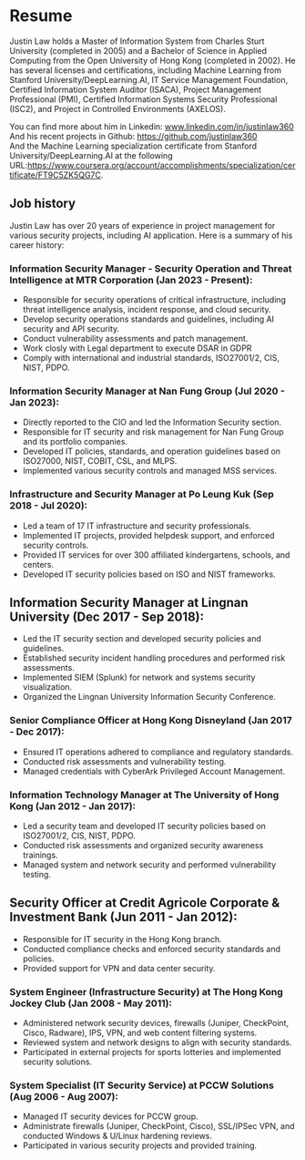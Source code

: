# Resume

Justin Law holds a Master of Information System from Charles Sturt University (completed in 2005) and a Bachelor of Science in Applied Computing from the Open University of Hong Kong (completed in 2002). He has several licenses and certifications, including Machine Learning from Stanford University/DeepLearning.AI, IT Service Management Foundation, Certified Information System Auditor (ISACA), Project Management Professional (PMI), Certified Information Systems Security Professional (ISC2), and Project in Controlled Environments (AXELOS).

You can find more about him in Linkedin: www.linkedin.com/in/justinlaw360 <br>
And his recent projects in Github: https://github.com/justinlaw360 <br>
And the Machine Learning specialization certificate from Stanford University/DeepLearning.AI at the following URL:https://www.coursera.org/account/accomplishments/specialization/certificate/FT9C5ZK5QG7C.

## Job history
Justin Law has over 20 years of experience in project management for various security projects, including AI application. Here is a summary of his career history:

### Information Security Manager - Security Operation and Threat Intelligence at MTR Corporation (Jan 2023 - Present):
* Responsible for security operations of critical infrastructure, including threat intelligence analysis, incident response, and cloud security.
* Develop security operations standards and guidelines, including AI security and API security.
* Conduct vulnerability assessments and patch management.
* Work closly with Legal department to execute DSAR in GDPR
* Comply with international and industrial standards, ISO27001/2, CIS, NIST, PDPO.
### Information Security Manager at Nan Fung Group (Jul 2020 - Jan 2023):
* Directly reported to the CIO and led the Information Security section.
* Responsible for IT security and risk management for Nan Fung Group and its portfolio companies.
* Developed IT policies, standards, and operation guidelines based on ISO27000, NIST, COBIT, CSL, and MLPS.
* Implemented various security controls and managed MSS services.
### Infrastructure and Security Manager at Po Leung Kuk (Sep 2018 - Jul 2020):
* Led a team of 17 IT infrastructure and security professionals.
* Implemented IT projects, provided helpdesk support, and enforced security controls.
* Provided IT services for over 300 affiliated kindergartens, schools, and centers.
* Developed IT security policies based on ISO and NIST frameworks.
## Information Security Manager at Lingnan University (Dec 2017 - Sep 2018):
* Led the IT security section and developed security policies and guidelines.
* Established security incident handling procedures and performed risk assessments.
* Implemented SIEM (Splunk) for network and systems security visualization.
* Organized the Lingnan University Information Security Conference.
### Senior Compliance Officer at Hong Kong Disneyland (Jan 2017 - Dec 2017):
* Ensured IT operations adhered to compliance and regulatory standards.
* Conducted risk assessments and vulnerability testing.
* Managed credentials with CyberArk Privileged Account Management.
### Information Technology Manager at The University of Hong Kong (Jan 2012 - Jan 2017):
* Led a security team and developed IT security policies based on ISO27001/2, CIS, NIST, PDPO.
* Conducted risk assessments and organized security awareness trainings.
* Managed system and network security and performed vulnerability testing.
## Security Officer at Credit Agricole Corporate & Investment Bank (Jun 2011 - Jan 2012):
* Responsible for IT security in the Hong Kong branch.
* Conducted compliance checks and enforced security standards and policies.
* Provided support for VPN and data center security.
### System Engineer (Infrastructure Security) at The Hong Kong Jockey Club (Jan 2008 - May 2011):
* Administered network security devices, firewalls (Juniper, CheckPoint, Cisco, Radware), IPS, VPN, and web content filtering systems.
* Reviewed system and network designs to align with security standards.
* Participated in external projects for sports lotteries and implemented security solutions.
### System Specialist (IT Security Service) at PCCW Solutions (Aug 2006 - Aug 2007):
* Managed IT security devices for PCCW group.
* Administrate firewalls (Juniper, CheckPoint, Cisco), SSL/IPSec VPN, and conducted Windows & U/Linux hardening reviews.
* Participated in various security projects and provided training.


